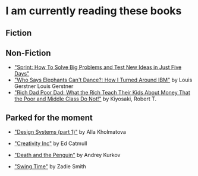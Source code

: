 # I am currently reading these books

## Fiction

## Non-Fiction
- ["Sprint: How To Solve Big Problems and Test New Ideas in Just Five Days"](https://www.amazon.co.uk/Sprint-Solve-Problems-Test-Ideas-ebook/dp/B017S92JUY/ref=sr_1_1?s=digital-text&ie=UTF8&qid=1502711764&sr=1-1&keywords=Sprint)
- ["Who Says Elephants Can't Dance?: How I Turned Around IBM"](https://www.amazon.co.uk/gp/product/B00L76X6KW/ref=oh_aui_detailpage_o01_s00?ie=UTF8&psc=1) by Louis Gerstner
Louis Gerstner
- ["Rich Dad Poor Dad: What the Rich Teach Their Kids About Money That the Poor and Middle Class Do Not!"](https://www.amazon.co.uk/gp/product/1612680194/ref=oh_aui_detailpage_o02_s00?ie=UTF8&psc=1) by Kiyosaki, Robert T.

## Parked for the moment
- ["Design Systems (part 1)"](https://www.smashingmagazine.com/design-systems-book/) by Alla Kholmatova
- ["Creativity Inc"](https://www.amazon.co.uk/dp/B00GUOEMA4/ref=dp-kindle-redirect?_encoding=UTF8&btkr=1) by Ed Catmull

- ["Death and the Penguin"](https://www.amazon.co.uk/gp/product/B0050OLHBW/ref=oh_aui_d_detailpage_o04_?ie=UTF8&psc=1) by Andrey Kurkov
- ["Swing Time"](https://www.amazon.co.uk/gp/product/0141036605/ref=oh_aui_detailpage_o06_s00?ie=UTF8&psc=1) by Zadie Smith